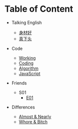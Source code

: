 # Table of Content

- Talking English
  - [身材好](Talking_English/身材好.md)
  - [真下头](Talking_English/真下头.md)

- Code
  - [Working](Code/Working.md)
  - [Coding](Code/Coding.md)
  - [Algorithm](Code/Algorithm.md)
  - [JavaScript](Code/JavaScript.md)

- Friends
  - S01
    - [E01](Friends/S01/E01.md)

- Differences
  - [Almost & Nearly](Differences/Almost_Nearly.md)
  - [Whore & Bitch](Differences/Whore_Bitch.md)